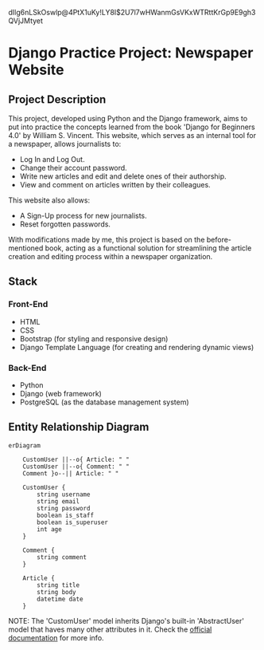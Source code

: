dIlg6nLSkOswlp@4PtX1uKy!LY8I$2U7l7wHWanmGsVKxWTRttKrGp9E9gh3QVjJMtyet

# Django Practice Project: Newspaper Website

## Project Description
This project, developed using Python and the Django framework, aims to
put into practice the concepts learned from the book 'Django for Beginners 4.0'
by William S. Vincent. This website, which serves as an internal tool for a
newspaper, allows journalists to:

* Log In and Log Out.
* Change their account password.
* Write new articles and edit and delete ones of their authorship.
* View and comment on articles written by their colleagues.

This website also allows:

* A Sign-Up process for new journalists.
* Reset forgotten passwords.

With modifications made by me, this project is based on the before-mentioned
book, acting as a functional solution for streamlining the article creation and
editing process within a newspaper organization.

## Stack

### Front-End 
* HTML
* CSS
* Bootstrap (for styling and responsive design)
* Django Template Language (for creating and rendering dynamic views)

### Back-End
* Python
* Django (web framework)
* PostgreSQL (as the database management system)

## Entity Relationship Diagram
```mermaid
erDiagram

    CustomUser ||--o{ Article: " "
    CustomUser ||--o{ Comment: " "
    Comment }o--|| Article: " "
    
    CustomUser {
        string username
        string email
        string password
        boolean is_staff
        boolean is_superuser
        int age
    }
    
    Comment {
        string comment
    }
    
    Article {
        string title
        string body
        datetime date
    }
```

NOTE: The 'CustomUser' model inherits Django's built-in 'AbstractUser' model
that haves many other attributes in it. Check the [official documentation](https://docs.djangoproject.com/en/4.1/ref/contrib/auth/)
for more info.